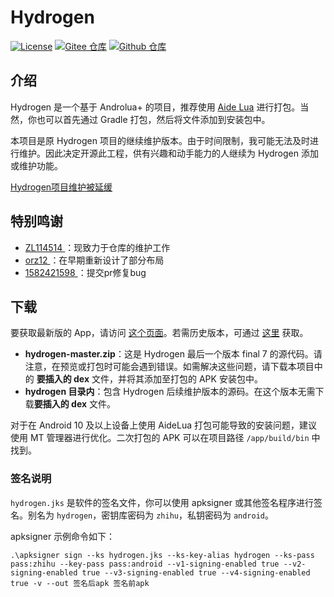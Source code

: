 # Hydrogen

[![License](https://img.shields.io/github/license/huajiqaq/Hydrogen)](LICENSE)
[![Gitee 仓库](https://img.shields.io/badge/Gitee-仓库-C71D23?logo=gitee)](https://gitee.com/huajicloud/Hydrogen)
[![Github 仓库](https://img.shields.io/badge/Github-仓库-0969DA?logo=github)](https://github.com/huajiqaq/Hydrogen)

## 介绍

Hydrogen 是一个基于 Androlua+ 的项目，推荐使用 [Aide Lua](https://gitee.com/AideLua/AideLua) 进行打包。当然，你也可以首先通过 Gradle 打包，然后将文件添加到安装包中。

本项目是原 Hydrogen 项目的继续维护版本。由于时间限制，我可能无法及时进行维护。因此决定开源此工程，供有兴趣和动手能力的人继续为 Hydrogen 添加或维护功能。

[Hydrogen项目维护被延缓](https://github.com/huajiqaq/Hydrogen/issues/159)

## 特别鸣谢

- [ZL114514 ](https://gitee.com/ZL114514)：现致力于仓库的维护工作
- [orz12 ](https://gitee.com/orz12)：在早期重新设计了部分布局
- [1582421598 ](https://github.com/1582421598)：提交pr修复bug

## 下载

要获取最新版的 App，请访问 [这个页面](https://huajiqaq.github.io/myhydrogen)。若需历史版本，可通过 [这里](https://workdrive.zoho.com.cn/folder/8ix3h3e8828db660e4e63acd5dd9e70bf591a) 获取。

- **hydrogen-master.zip**：这是 Hydrogen 最后一个版本 final 7 的源代码。请注意，在预览或打包时可能会遇到错误。如需解决这些问题，请下载本项目中的 **要插入的 dex** 文件，并将其添加至打包的 APK 安装包中。
- **hydrogen 目录内**：包含 Hydrogen 后续维护版本的源码。在这个版本无需下载**要插入的 dex** 文件。

对于在 Android 10 及以上设备上使用 AideLua 打包可能导致的安装问题，建议使用 MT 管理器进行优化。二次打包的 APK 可以在项目路径 `/app/build/bin` 中找到。

### 签名说明

`hydrogen.jks` 是软件的签名文件，你可以使用 apksigner 或其他签名程序进行签名。别名为 `hydrogen`，密钥库密码为 `zhihu`，私钥密码为 `android`。

apksigner 示例命令如下：

```shell
.\apksigner sign --ks hydrogen.jks --ks-key-alias hydrogen --ks-pass pass:zhihu --key-pass pass:android --v1-signing-enabled true --v2-signing-enabled true --v3-signing-enabled true --v4-signing-enabled true -v --out 签名后apk 签名前apk